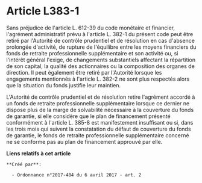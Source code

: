 # Article L383-1

Sans préjudice de l'article L. 612-39 du code monétaire et financier, l'agrément administratif prévu à l'article L. 382-1 du
présent code peut être retiré par l'Autorité de contrôle prudentiel et de résolution en cas d'absence prolongée d'activité,
de rupture de l'équilibre entre les moyens financiers du fonds de retraite professionnelle supplémentaire et son activité ou,
si l'intérêt général l'exige, de changements substantiels affectant la répartition de son capital, la qualité des
actionnaires ou la composition des organes de direction. Il peut également être retiré par l'Autorité lorsque les engagements
mentionnés à l'article L. 382-2 ne sont plus respectés alors que la situation du fonds justifie leur maintien.

L'Autorité de contrôle prudentiel et de résolution retire l'agrément accordé à un fonds de retraite professionnelle
supplémentaire lorsque ce dernier ne dispose plus de la marge de solvabilité nécessaire à la couverture du fonds de garantie,
si elle considère que le plan de financement présenté conformément à l'article L. 385-8 est manifestement insuffisant ou si,
dans les trois mois qui suivent la constatation du défaut de couverture du fonds de garantie, le fonds de retraite
professionnelle supplémentaire concerné ne se conforme pas au plan de financement approuvé par elle.

**Liens relatifs à cet article**

	**Créé par**:

	  - Ordonnance n°2017-484 du 6 avril 2017 - art. 2

